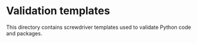 # Validation templates

This directory contains screwdriver templates used to validate Python code and packages.

